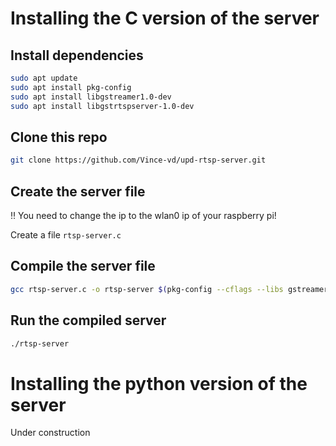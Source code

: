 # Installing the C version of the server
## Install dependencies

```bash
sudo apt update
sudo apt install pkg-config
sudo apt install libgstreamer1.0-dev
sudo apt install libgstrtspserver-1.0-dev
```

## Clone this repo

```bash
git clone https://github.com/Vince-vd/upd-rtsp-server.git
```

## Create the server file

<aside>
‼️ You need to change the ip to the wlan0 ip of your raspberry pi!

</aside>

Create a file `rtsp-server.c`

## Compile the server file

```bash
gcc rtsp-server.c -o rtsp-server $(pkg-config --cflags --libs gstreamer-1.0 gstreamer-rtsp-server-1.0)
```

## Run the compiled server

```bash
./rtsp-server
```

# Installing the python version of the server

Under construction

